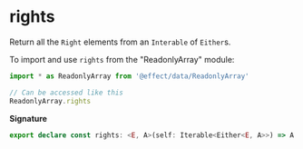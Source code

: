 # rights

Return all the `Right` elements from an `Interable` of `Either`s.

To import and use `rights` from the "ReadonlyArray" module:

```ts
import * as ReadonlyArray from '@effect/data/ReadonlyArray'

// Can be accessed like this
ReadonlyArray.rights
```

**Signature**

```ts
export declare const rights: <E, A>(self: Iterable<Either<E, A>>) => A[]
```
